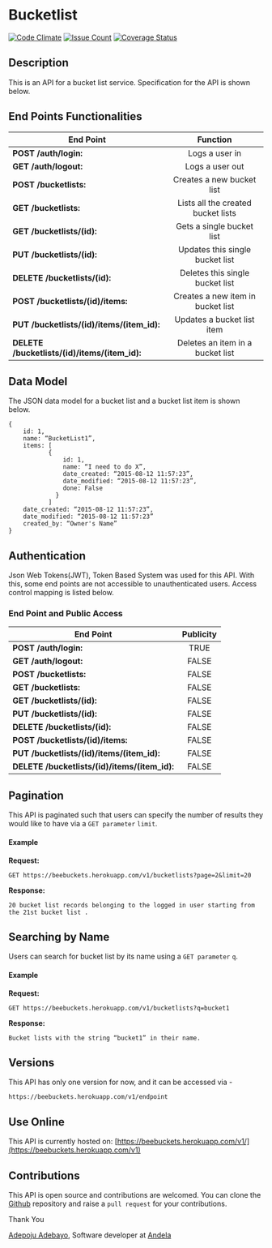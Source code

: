 # Bucketlist

[![Code Climate](https://codeclimate.com/github/andela-aadepoju/Bucketlist/badges/gpa.svg)](https://codeclimate.com/github/andela-aadepoju/Bucketlist) [![Issue Count](https://codeclimate.com/github/andela-aadepoju/Bucketlist/badges/issue_count.svg)](https://codeclimate.com/github/andela-aadepoju/Bucketlist) [![Coverage Status](https://coveralls.io/repos/andela-aadepoju/Bucketlist/badge.svg?branch=master&service=github)](https://coveralls.io/github/andela-aadepoju/Bucketlist?branch=master)

## Description
This is an API for a bucket list service. Specification for the API is shown below.

## End Points Functionalities
|End Point| Function  |
|---------------------|:----:|
|**POST /auth/login:** |Logs a user in
| **GET /auth/logout:**| Logs a user out
| **POST /bucketlists:**| Creates a new bucket list
| **GET /bucketlists:**| Lists all the created bucket lists
|**GET /bucketlists/(id):**| Gets a single bucket list
| **PUT /bucketlists/(id):** |Updates this single bucket list
| **DELETE /bucketlists/(id):**| Deletes this single bucket list
| **POST /bucketlists/(id)/items:** |Creates a new item in bucket list
|**PUT /bucketlists/(id)/items/(item_id):**| Updates a bucket list item
|**DELETE /bucketlists/(id)/items/(item_id):**| Deletes an item in a bucket list

## Data Model
 The JSON data model for a bucket list and a bucket list item is shown below.

```
{
	id: 1,
	name: “BucketList1”,
	items: [
  		   {
               id: 1,
               name: “I need to do X”,
               date_created: “2015-08-12 11:57:23”,
               date_modified: “2015-08-12 11:57:23”,
               done: False
             }
           ]
	date_created: “2015-08-12 11:57:23”,
	date_modified: “2015-08-12 11:57:23”
	created_by: “Owner's Name”
}
```

## Authentication
Json Web Tokens(JWT), Token Based System was used for this API. With this, some end points are not accessible to unauthenticated users. Access control mapping is listed below.

### End Point and Public Access
|End Point| Publicity  |
|---------------------|:----:|
|**POST /auth/login:**| TRUE |
| **GET /auth/logout:**| FALSE|
| **POST /bucketlists:**| FALSE|
| **GET /bucketlists:**| FALSE|
| **GET /bucketlists/(id):**| FALSE|
| **PUT /bucketlists/(id):**| FALSE|
| **DELETE /bucketlists/(id):**| FALSE |
|**POST /bucketlists/(id)/items:**|  FALSE|
| **PUT /bucketlists/(id)/items/(item_id):**| FALSE|
| **DELETE /bucketlists/(id)/items/(item_id):**| FALSE|

## Pagination
This API is paginated such that users can specify the number of results they would like to have via a `GET parameter` `limit`.

#### Example

**Request:**
```
GET https://beebuckets.herokuapp.com/v1/bucketlists?page=2&limit=20
```

**Response:**
```
20 bucket list records belonging to the logged in user starting from the 21st bucket list .
```

  ## Searching by Name
  Users can search for bucket list by its name using a `GET parameter` `q`.
  #### Example

  **Request:**
  ```
  GET https://beebuckets.herokuapp.com/v1/bucketlists?q=bucket1
  ```

  **Response:**
  ```
  Bucket lists with the string “bucket1” in their name.
  ```

## Versions
This API has only one version for now, and it can be accessed via -
```
https://beebuckets.herokuapp.com/v1/endpoint
```

## Use Online
 This API is currently hosted on:
 [https://beebuckets.herokuapp.com/v1/](https://beebuckets.herokuapp.com/v1)

## Contributions
 This API is open source and contributions are welcomed. You can clone the [Github](https://github.com/andela-aadepoju/Bucketlist) repository and raise a `pull request` for your contributions.  

 Thank You

 [Adepoju Adebayo](www.mradeybee.com), Software developer at [Andela](www.andela.com)
